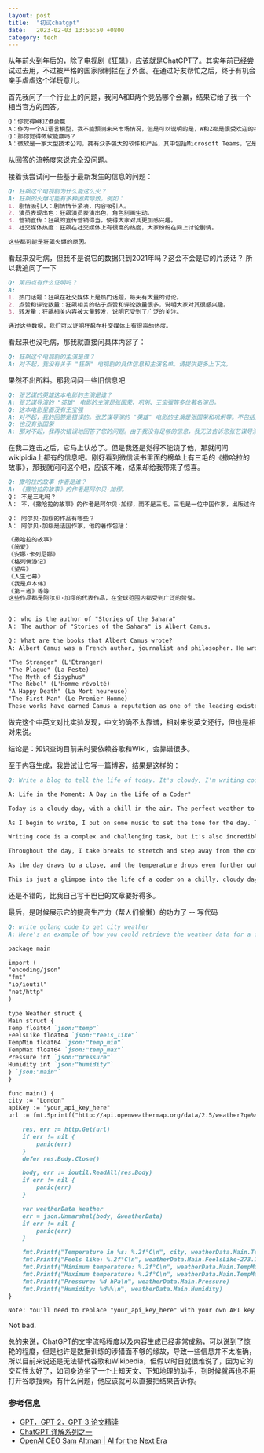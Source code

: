 ```yaml
---
layout: post
title:  "初试chatgpt"
date:   2023-02-03 13:56:50 +0800
category: tech
---
```


从年前火到年后的，除了电视剧《狂飙》，应该就是ChatGPT了。其实年前已经尝试过去用，不过被严格的国家限制拦在了外面。在通过好友帮忙之后，终于有机会亲手虐虐这个洋玩意儿。

首先我问了一个行业上的问题，我问A和B两个竞品哪个会赢，结果它给了我一个相当官方的回答。

~~~markdown
Q：你觉得W和Z谁会赢
A：作为一个AI语言模型，我不能预测未来市场情况，但是可以说明的是，W和Z都是很受欢迎的视频会议软件，它们在不同的市场领域有不同的强项。Z在消费者市场和中小型企业中非常受欢迎，而W在企业市场更加受欢迎，提供更多的企业级功能。它们的竞争将取决于市场需求、技术创新和客户体验。
Q：那你觉得微软能赢吗？
A：微软是一家大型技术公司，拥有众多强大的软件和产品，其中包括Microsoft Teams，它是一款竞争对手W和Z的视频会议软件。微软的市场份额和客户基础在整个企业市场中非常强大，因此它有很大的竞争力。同时，微软还不断投入技术创新和改进，使其产品更具吸引力。因此，微软有可能成为视频会议软件市场的一个重要竞争者。但是，具体的情况取决于市场需求、技术创新和客户体验。
~~~

从回答的流畅度来说完全没问题。

接着我尝试问一些基于最新发生的信息的问题：

~~~markdown
Q: 狂飙这个电视剧为什么能这么火？
A: 狂飙的火爆可能有多种因素导致，例如：
1. 剧情吸引人：剧情情节紧凑，内容吸引人。
2. 演员表现出色：狂飙演员表演出色，角色刻画生动。
3. 营销宣传：狂飙的宣传营销得当，使得大家对其更加感兴趣。
4. 社交媒体热度：狂飙在社交媒体上有很高的热度，大家纷纷在网上讨论剧情。

这些都可能是狂飙火爆的原因。
~~~

看起来没毛病，但我不是说它的数据只到2021年吗？这会不会是它的片汤话？ 所以我追问了一下

~~~markdown
Q: 第四点有什么证明吗？
A: 
1. 热门话题：狂飙在社交媒体上是热门话题，每天有大量的讨论。
2. 点赞和评论数量：狂飙相关的帖子点赞和评论数量很多，说明大家对其很感兴趣。
3. 转发量：狂飙相关内容被大量转发，说明它受到了广泛的关注。

通过这些数据，我们可以证明狂飙在社交媒体上有很高的热度。
~~~

看起来也没毛病，那我就直接问具体内容了：

~~~markdown
Q: 狂飙这个电视剧的主演是谁？
A: 对不起，我没有关于 "狂飙" 电视剧的具体信息和主演名单。请提供更多上下文。
~~~

果然不出所料。那我问问一些旧信息吧

~~~markdown
Q: 张艺谋的英雄这本电影的主演是谁？
A: 张艺谋导演的 "英雄" 电影的主演是张国荣、巩俐、王宝强等多位著名演员。
Q: 这本电影里面没有王宝强
A: 对不起，我的回答是错误的。张艺谋导演的 "英雄" 电影的主演是张国荣和巩俐等。不包括王宝强。
Q: 也没有张国荣
A: 那对不起，我再次错误地回答了您的问题。由于我没有足够的信息，我无法告诉您张艺谋导演的 "英雄" 电影的具体主演。请提供更多上下文或信息，以便我更准确地回答您的问题。
~~~

在我二连击之后，它马上认怂了。但是我还是觉得不能饶了他，那就问问wikipidia上都有的信息吧。刚好看到微信读书里面的榜单上有三毛的《撒哈拉的故事》，那我就问问这个吧，应该不难，结果却给我带来了惊喜。

~~~markdown
Q: 撒哈拉的故事 作者是谁？
A: 《撒哈拉的故事》的作者是阿尔贝·加缪。
Q： 不是三毛吗？
A： 不，《撒哈拉的故事》的作者是阿尔贝·加缪，而不是三毛。三毛是一位中国作家，出版过许多著名的小说，但《撒哈拉的故事》不是她的作品。

Q： 阿尔贝·加缪的作品有哪些？
A： 阿尔贝·加缪是法国作家，他的著作包括：

《撒哈拉的故事》
《简爱》
《安娜·卡列尼娜》
《格列佛游记》
《望岳》
《人生七幕》
《我是卢本伟》
《第三者》等等
这些作品都是阿尔贝·加缪的代表作品，在全球范围内都受到广泛的赞誉。


Q： who is the author of "Stories of the Sahara"
A： The author of "Stories of the Sahara" is Albert Camus.

Q： What are the books that Albert Camus wrote?
A: Albert Camus was a French author, journalist and philosopher. He wrote several books and plays that are considered to be literary classics. Some of his most famous works include:

"The Stranger" (L'Étranger)
"The Plague" (La Peste)
"The Myth of Sisyphus"
"The Rebel" (L'Homme révolté)
"A Happy Death" (La Mort heureuse)
"The First Man" (Le Premier Homme)
These works have earned Camus a reputation as one of the leading existentialist and absurdist writers of the 20th century.

~~~

做完这个中英文对比实验发现，中文的确不太靠谱，相对来说英文还行，但也是相对来说。

结论是：知识查询目前来时要依赖谷歌和Wiki，会靠谱很多。

至于内容生成，我尝试让它写一篇博客，结果是这样的：

~~~markdown
Q: Write a blog to tell the life of today. It's cloudy, I'm writing code, listening music with a cup of coffee, and it's cold outside

A: Life in the Moment: A Day in the Life of a Coder"

Today is a cloudy day, with a chill in the air. The perfect weather to stay inside, focused on writing code. I sit in front of my computer, surrounded by the tools of my trade, with a hot cup of coffee by my side.

As I begin to write, I put on some music to set the tone for the day. The beat of the drums and the melody of the guitar fill the room, inspiring me to be creative and productive. I find that music helps me to focus, and keeps me motivated as I work.

Writing code is a complex and challenging task, but it's also incredibly rewarding. There is a satisfaction in solving problems and seeing the results of your work come to life. As I write, I'm constantly testing and refining my code, making sure that everything is working as it should.

Throughout the day, I take breaks to stretch and step away from the computer. This helps me to clear my mind and recharge, so that I can come back to the keyboard with renewed energy and focus. I also enjoy sipping on my coffee, savoring the warm flavor and feeling it gives me a boost of energy to keep going.

As the day draws to a close, and the temperature drops even further outside, I take a moment to reflect on what I have accomplished. I'm proud of the work I've done, and I'm excited to see where it will take me.

This is just a glimpse into the life of a coder on a chilly, cloudy day. Every day is different, but the satisfaction of creating something from nothing is a constant. If you have a passion for coding and problem solving, then there's no better way to spend your time. And a hot cup of coffee is always a welcome companion on the journey.

~~~

还是不错的，比我自己写干巴巴的文章要好得多。

最后，是时候展示它的提高生产力（帮人们偷懒）的功力了 -- 写代码

~~~markdown
Q: write golang code to get city weather
A: Here's an example of how you could retrieve the weather data for a city using Go, with the help of a weather API. You could use a free API service such as OpenWeatherMap to get the weather data in JSON format. Here's an example of how to make an HTTP GET request to the API in Go:

package main

import (
"encoding/json"
"fmt"
"io/ioutil"
"net/http"
)

type Weather struct {
Main struct {
Temp float64 `json:"temp"`
FeelsLike float64 `json:"feels_like"`
TempMin float64 `json:"temp_min"`
TempMax float64 `json:"temp_max"`
Pressure int `json:"pressure"`
Humidity int `json:"humidity"`
} `json:"main"`
}

func main() {
city := "London"
apiKey := "your_api_key_here"
url := fmt.Sprintf("http://api.openweathermap.org/data/2.5/weather?q=%s&appid=%s", city, apiKey)

	res, err := http.Get(url)
	if err != nil {
		panic(err)
	}
	defer res.Body.Close()

	body, err := ioutil.ReadAll(res.Body)
	if err != nil {
		panic(err)
	}

	var weatherData Weather
	err = json.Unmarshal(body, &weatherData)
	if err != nil {
		panic(err)
	}

	fmt.Printf("Temperature in %s: %.2f°C\n", city, weatherData.Main.Temp-273.15)
	fmt.Printf("Feels like: %.2f°C\n", weatherData.Main.FeelsLike-273.15)
	fmt.Printf("Minimum temperature: %.2f°C\n", weatherData.Main.TempMin-273.15)
	fmt.Printf("Maximum temperature: %.2f°C\n", weatherData.Main.TempMax-273.15)
	fmt.Printf("Pressure: %d hPa\n", weatherData.Main.Pressure)
	fmt.Printf("Humidity: %d%%\n", weatherData.Main.Humidity)
}

Note: You'll need to replace "your_api_key_here" with your own API key obtained from OpenWeatherMap.
~~~

Not bad. 

总的来说，ChatGPT的文字流畅程度以及内容生成已经非常成熟，可以说到了惊艳的程度，但是也许是数据训练的涉猎面不够的缘故，导致一些信息并不太准确，所以目前来说还是无法替代谷歌和Wikipedia，但假以时日就很难说了，因为它的交互性太好了，如同身边坐了一个上知天文、下知地理的助手，到时候就再也不用打开谷歌搜索，有什么问题，他应该就可以直接把结果告诉你。

### 参考信息

- [GPT，GPT-2，GPT-3 论文精读](https://www.youtube.com/watch?v=t70Bl3w7bxY)
- [ChatGPT 详解系列之一](https://www.youtube.com/watch?v=S3xgoFFwlpM)
- [OpenAI CEO Sam Altman | AI for the Next Era](https://www.youtube.com/watch?v=WHoWGNQRXb0)